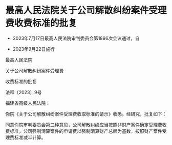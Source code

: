 # 最高人民法院关于公司解散纠纷案件受理费收费标准的批复

- 2023年7月17日最高人民法院审判委员会第1896次会议通过，自

- 2023年9月22日施行

<!-- INFO END -->

最高人民法院

关于公司解散纠纷案件受理费

收费标准的批复

法释〔2023〕9号

福建省高级人民法院：

你院《关于公司解散纠纷案件受理费收取标准的请示》收悉。经研究，批复如下：

同意你院审判委员会第二种意见，公司解散纠纷应当按照非财产案件确定受理费收费标准。公司强制清算案件的申请费以强制清算财产总额为基数，按照财产案件受理费标准减半计算。

